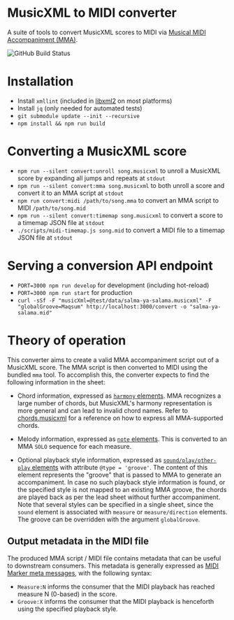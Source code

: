 MusicXML to MIDI converter
======================

A suite of tools to convert MusicXML scores to MIDI via [Musical MIDI Accompaniment (MMA)](http://www.mellowood.ca/mma/).

![GitHub Build Status](https://github.com/infojunkie/musicxml-mma/workflows/Test/badge.svg)

# Installation
- Install `xmllint` (included in [libxml2](http://www.xmlsoft.org/) on most platforms)
- Install `jq` (only needed for automated tests)
- `git submodule update --init --recursive`
- `npm install && npm run build`

# Converting a MusicXML score
- `npm run --silent convert:unroll song.musicxml` to unroll a MusicXML score by expanding all jumps and repeats at `stdout`
- `npm run --silent convert:mma song.musicxml` to both unroll a score and convert it to an MMA script at `stdout`
- `npm run convert:midi /path/to/song.mma` to convert an MMA script to MIDI `/path/to/song.mid`
- `npm run --silent convert:timemap song.musicxml` to convert a score to a timemap JSON file at `stdout`
- `./scripts/midi-timemap.js song.mid` to convert a MIDI file to a timemap JSON file at `stdout`

# Serving a conversion API endpoint
- `PORT=3000 npm run develop` for development (including hot-reload)
- `PORT=3000 npm run start` for production
- `curl -sSf -F "musicXml=@test/data/salma-ya-salama.musicxml" -F "globalGroove=Maqsum" http://localhost:3000/convert -o "salma-ya-salama.mid"`

# Theory of operation
This converter aims to create a valid MMA accompaniment script out of a MusicXML score. The MMA script is then converted to MIDI using the bundled `mma` tool. To accomplish this, the converter expects to find the following information in the sheet:

- Chord information, expressed as [`harmony` elements](https://w3c.github.io/musicxml/musicxml-reference/elements/harmony/). MMA recognizes a large number of chords, but MusicXML's harmony representation is more general and can lead to invalid chord names. Refer to [chords.musicxml](test/data/chords.musicxml) for a reference on how to express all MMA-supported chords.

- Melody information, expressed as [`note` elements](https://www.w3.org/2021/06/musicxml40/musicxml-reference/elements/note/). This is converted to an MMA `SOLO` sequence for each measure.

- Optional playback style information, expressed as [`sound/play/other-play` elements](https://www.w3.org/2021/06/musicxml40/musicxml-reference/elements/other-play/) with attribute `@type = 'groove'`. The content of this element represents the "groove" that is passed to MMA to generate an accompaniment. In case no such playback style information is found, or the specified style is not mapped to an existing MMA groove, the chords are played back as per the lead sheet without further accompaniment. Note that several styles can be specified in a single sheet, since the `sound` element is associated with `measure` or `measure/direction` elements. The groove can be overridden with the argument `globalGroove`.

## Output metadata in the MIDI file
The produced MMA script / MIDI file contains metadata that can be useful to downstream consumers. This metadata is generally expressed as [MIDI Marker meta messages](https://www.recordingblogs.com/wiki/midi-marker-meta-message), with the following syntax:
- `Measure:N` informs the consumer that the MIDI playback has reached measure N (0-based) in the score.
- `Groove:X` informs the consumer that the MIDI playback is henceforth using the specified playback style.
